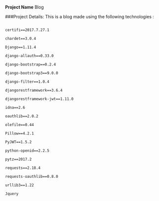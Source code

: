 **Project Name**  Blog 

###Project Details: This is a blog made using the following technologies :
                                                                        
                                                                        certifi==2017.7.27.1
                                                                            chardet==3.0.4
                                                                            Django==1.11.4
                                                                            django-allauth==0.33.0
                                                                            django-bootstrap==0.2.4
                                                                            django-bootstrap3==9.0.0
                                                                            django-filter==1.0.4
                                                                            djangorestframework==3.6.4
                                                                            djangorestframework-jwt==1.11.0
                                                                            idna==2.6
                                                                            oauthlib==2.0.2
                                                                            olefile==0.44
                                                                            Pillow==4.2.1
                                                                            PyJWT==1.5.2
                                                                            python-openid==2.2.5
                                                                            pytz==2017.2
                                                                            requests==2.18.4
                                                                            requests-oauthlib==0.8.0
                                                                            urllib3==1.22
                                                                            Jquery
  
                                                                  